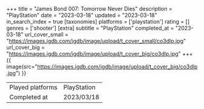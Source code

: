 +++
title = "James Bond 007: Tomorrow Never Dies"
description = "PlayStation"
date = "2023-03-18"
updated = "2023-03-18"
in_search_index = true
[taxonomies]
platforms = ['playstation']
rating = []
genres = ['shooter']
[extra]
subtitle = "PlayStation"
completed_at = "2023-03-18"
url_cover_small = "https://images.igdb.com/igdb/image/upload/t_cover_small/co3dlp.jpg"
url_cover_big = "https://images.igdb.com/igdb/image/upload/t_cover_big/co3dlp.jpg"
+++
{{ image(src="https://images.igdb.com/igdb/image/upload/t_cover_big/co3dlp.jpg") }}

|              |            |
| ------------ | ---------- |
| Played platforms    | PlayStation |
| Completed at | 2023/03/18 |

